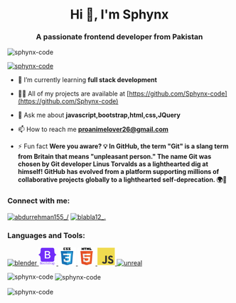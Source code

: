 <h1 align="center">Hi 👋, I'm Sphynx</h1>
<h3 align="center">A passionate frontend developer from Pakistan</h3>

<p align="left"> <img src="https://komarev.com/ghpvc/?username=sphynx-code&label=Profile%20views&color=0e75b6&style=flat" alt="sphynx-code" /> </p>

<p align="left"> <a href="https://github.com/ryo-ma/github-profile-trophy"><img src="https://github-profile-trophy.vercel.app/?username=sphynx-code" alt="sphynx-code" /></a> </p>

- 🌱 I’m currently learning **full stack development**

- 👨‍💻 All of my projects are available at [https://github.com/Sphynx-code](https://github.com/Sphynx-code)

- 💬 Ask me about **javascript,bootstrap,html,css,JQuery**

- 📫 How to reach me **proanimelover26@gmail.com**

- ⚡ Fun fact **Were you aware? 💡 In GitHub, the term "Git" is a slang term from Britain that means "unpleasant person." The name Git was chosen by Git developer Linus Torvalds as a lighthearted dig at himself! GitHub has evolved from a platform supporting millions of collaborative projects globally to a lighthearted self-deprecation. 🌍🚀**

<h3 align="left">Connect with me:</h3>
<p align="left">
<a href="https://www.instagram.com/abdurrehman155_/" target="blank"><img align="center" src="https://raw.githubusercontent.com/rahuldkjain/github-profile-readme-generator/master/src/images/icons/Social/instagram.svg" alt="abdurrehman155_/" height="30" width="40" /></a>
<a href="https://discord.gg/heheboi1234_._98110" target="blank"><img align="center" src="https://raw.githubusercontent.com/rahuldkjain/github-profile-readme-generator/master/src/images/icons/Social/discord.svg" alt="blabla12_." height="30" width="40" /></a>
</p>

<h3 align="left">Languages and Tools:</h3>
<p align="left"> <a href="https://www.blender.org/" target="_blank" rel="noreferrer"> <img src="https://download.blender.org/branding/community/blender_community_badge_white.svg" alt="blender" width="40" height="40"/> </a> <a href="https://getbootstrap.com" target="_blank" rel="noreferrer"> <img src="https://raw.githubusercontent.com/devicons/devicon/master/icons/bootstrap/bootstrap-plain-wordmark.svg" alt="bootstrap" width="40" height="40"/> </a> <a href="https://www.w3schools.com/css/" target="_blank" rel="noreferrer"> <img src="https://raw.githubusercontent.com/devicons/devicon/master/icons/css3/css3-original-wordmark.svg" alt="css3" width="40" height="40"/> </a> <a href="https://www.w3.org/html/" target="_blank" rel="noreferrer"> <img src="https://raw.githubusercontent.com/devicons/devicon/master/icons/html5/html5-original-wordmark.svg" alt="html5" width="40" height="40"/> </a> <a href="https://developer.mozilla.org/en-US/docs/Web/JavaScript" target="_blank" rel="noreferrer"> <img src="https://raw.githubusercontent.com/devicons/devicon/master/icons/javascript/javascript-original.svg" alt="javascript" width="40" height="40"/> </a> <a href="https://unrealengine.com/" target="_blank" rel="noreferrer"> <img src="https://raw.githubusercontent.com/kenangundogan/fontisto/036b7eca71aab1bef8e6a0518f7329f13ed62f6b/icons/svg/brand/unreal-engine.svg" alt="unreal" width="40" height="40"/> </a> </p>

<p><img align="left" src="https://github-readme-stats.vercel.app/api/top-langs?username=sphynx-code&show_icons=true&locale=en&layout=compact" alt="sphynx-code" /></p>

<p>&nbsp;<img align="center" src="https://github-readme-stats.vercel.app/api?username=sphynx-code&show_icons=true&locale=en" alt="sphynx-code" /></p>

<p><img align="center" src="https://github-readme-streak-stats.herokuapp.com/?user=sphynx-code&" alt="sphynx-code" /></p>
